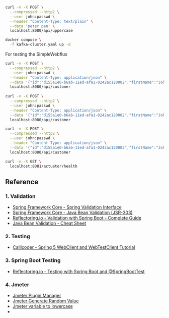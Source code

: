 ```bash
curl -v -X POST \
  --compressed --http2 \
  --user john:passwd \
  --header "Content-Type: text/plain" \
  --data 'peter pan' \
  localhost:8080/api/uppercase
```

```bash
docker compose \
  -f kafka-cluster.yaml up -d
```

For testing the SimpleWebflux

```bash
curl -v -X POST \
  --compressed --http2 \
  --user john:passwd \
  --header "Content-Type: application/json" \
  --data '{"id":"d155a1e0-b6ab-11ed-afa1-0242ac120002","firstName":"Johnny","lastName":"Doe","email":"johnny.doe@gmail.com"}' \
  localhost:8080/api/customer
  
curl -v -X POST \
  --compressed --http2 \
  --user john:passwd \
  --header "Content-Type: application/json" \
  --data '{"id":"d155a1e0-b6ab-11ed-afa1-0242ac120002","firstName":"John","lastName":"Doe","email":"john.doe@gmail.com"}' \
  localhost:8080/api/customer

curl -v -X POST \
  --compressed --http2 \
  --user john:passwd \
  --header "Content-Type: application/json" \
  --data '{"id":"d155a1e0-b6ab-11ed-afa1-0242ac120002","firstName":"John","lastName":"Doe","email":"Invalid Email Address"}' \
  localhost:8080/api/customer
```
```bash
curl -v -X GET \
  localhost:8081/actuator/health
```

## Reference

### 1. Validation
* [Spring Framework Core - Spring Validation Interface](https://docs.spring.io/spring-framework/docs/current/reference/html/core.html#validator)
* [Spring Framework Core - Java Bean Validation (JSR-303)](https://docs.spring.io/spring-framework/docs/current/reference/html/core.html#validation-beanvalidation)
* [Reflectoring.io - Validation with Spring Boot - Complete Guide](https://reflectoring.io/bean-validation-with-spring-boot/)
* [Java Bean Validation - Cheat Sheet](https://nullbeans.com/the-java-bean-validation-cheet-sheet/)

### 2. Testing
* [Callicoder - Spring 5 WebClient and WebTestClient Tutorial](https://www.callicoder.com/spring-5-reactive-webclient-webtestclient-examples/)

### 3. Spring Boot Testing
* [Reflectoring.io - Testing with Spring Boot and @SpringBootTest](https://reflectoring.io/spring-boot-test/)

### 4. Jmeter 
* [Jmeter Plugin Manager](https://jmeter-plugins.org/wiki/PluginsManager/)
* [Jmeter Generate Random Value](https://hkrtrainings.com/jmeter-random-string#Jmeter)
* [Jmeter variable to lowercase](https://stackoverflow.com/questions/4755286/in-jmeter-and-beanshell-how-can-i-make-a-variable-lowercase)
* 